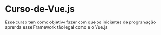 # Curso-de-Vue.js
Esse curso tem como objetivo fazer com que os iniciantes de programação aprenda esse Framework tão legal como e o Vue.js
